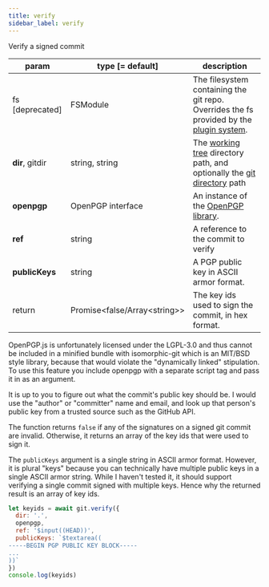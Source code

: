```yaml
---
title: verify
sidebar_label: verify
---
```


Verify a signed commit

| param           | type [= default]                 | description                                                                                                    |
| --------------- | -------------------------------- | -------------------------------------------------------------------------------------------------------------- |
| fs [deprecated] | FSModule                         | The filesystem containing the git repo. Overrides the fs provided by the [plugin system](./plugin_fs.md).      |
| **dir**, gitdir | string, string                   | The [working tree](dir-vs-gitdir.md) directory path, and optionally the [git directory](dir-vs-gitdir.md) path |
| **openpgp**     | OpenPGP interface                | An instance of the [OpenPGP library](https://unpkg.com/openpgp@2.6.2).                                         |
| **ref**         | string                           | A reference to the commit to verify                                                                            |
| **publicKeys**  | string                           | A PGP public key in ASCII armor format.                                                                        |
| return          | Promise\<false/Array\<string\>\> | The key ids used to sign the commit, in hex format.                                                            |

<aside>
OpenPGP.js is unfortunately licensed under the LGPL-3.0 and thus cannot be included in a minified bundle with
isomorphic-git which is an MIT/BSD style library, because that would violate the "dynamically linked" stipulation.
To use this feature you include openpgp with a separate script tag and pass it in as an argument.
</aside>

It is up to you to figure out what the commit's public key should be.
I would use the "author" or "committer" name and email, and look up
that person's public key from a trusted source such as the GitHub API.

The function returns `false` if any of the signatures on a signed git commit are invalid.
Otherwise, it returns an array of the key ids that were used to sign it.

The `publicKeys` argument is a single string in ASCII armor format. However, it is plural "keys" because
you can technically have multiple public keys in a single ASCII armor string. While I haven't tested it, it
should support verifying a single commit signed with multiple keys. Hence why the returned result is an array of key ids.

```js live
let keyids = await git.verify({
  dir: '.',
  openpgp,
  ref: '$input((HEAD))',
  publicKeys: `$textarea((
-----BEGIN PGP PUBLIC KEY BLOCK-----
...
))`
})
console.log(keyids)
```
